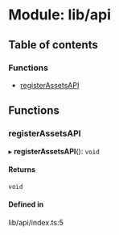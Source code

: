 # Module: lib/api

## Table of contents

### Functions

- [registerAssetsAPI](../wiki/lib.api#registerassetsapi-1)

## Functions

### registerAssetsAPI

▸ **registerAssetsAPI**(): `void`

#### Returns

`void`

#### Defined in

lib/api/index.ts:5
